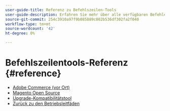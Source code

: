 ```yaml
---
user-guide-title: Referenz zu Befehlszeilen-Tools
user-guide-description: Erfahren Sie mehr über alle verfügbaren Befehle, Argumente und Optionen für Adobe Commerce- und Magento Open Source-Befehlszeilen-Tools.
source-git-commit: 254c3910a97f9b085889c002b536df302fa2f040
workflow-type: tm+mt
source-wordcount: '42'
ht-degree: 0%

---
```



# Befehlszeilentools-Referenz {#reference}

- [Adobe Commerce (vor Ort)](commerce-on-premises.md)
- [Magento Open Source](magento-open-source.md)
- [Upgrade-Kompatibilitätstool](uct.md)
- [Zurück zu den Betriebsleitfäden](https://experienceleague.adobe.com/docs/commerce-operations/operational-guides/home.html)
